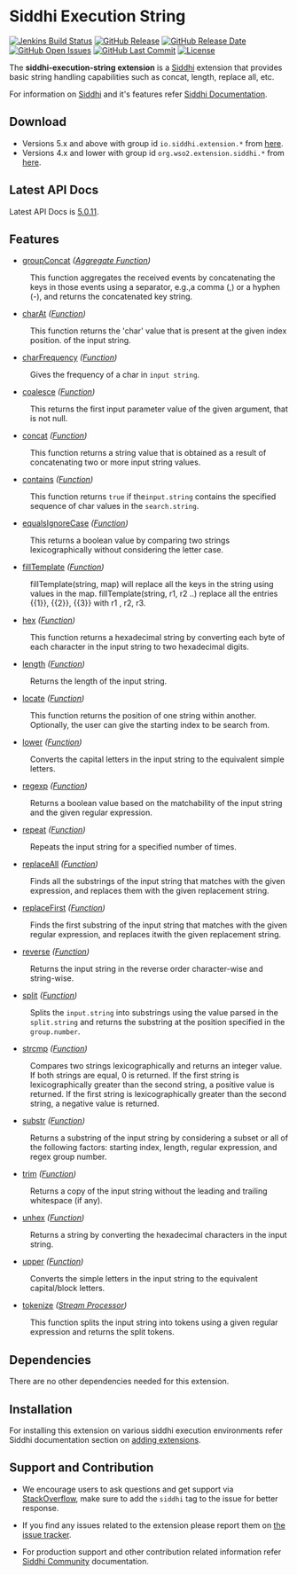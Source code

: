 Siddhi Execution String
======================================

  [![Jenkins Build Status](https://wso2.org/jenkins/job/siddhi/job/siddhi-execution-string/badge/icon)](https://wso2.org/jenkins/job/siddhi/job/siddhi-execution-string/)
  [![GitHub Release](https://img.shields.io/github/release/siddhi-io/siddhi-execution-string.svg)](https://github.com/siddhi-io/siddhi-execution-string/releases)
  [![GitHub Release Date](https://img.shields.io/github/release-date/siddhi-io/siddhi-execution-string.svg)](https://github.com/siddhi-io/siddhi-execution-string/releases)
  [![GitHub Open Issues](https://img.shields.io/github/issues-raw/siddhi-io/siddhi-execution-string.svg)](https://github.com/siddhi-io/siddhi-execution-string/issues)
  [![GitHub Last Commit](https://img.shields.io/github/last-commit/siddhi-io/siddhi-execution-string.svg)](https://github.com/siddhi-io/siddhi-execution-string/commits/master)
  [![License](https://img.shields.io/badge/License-Apache%202.0-blue.svg)](https://opensource.org/licenses/Apache-2.0)

The **siddhi-execution-string extension** is a <a target="_blank" href="https://siddhi.io/">Siddhi</a> extension that provides basic string handling capabilities such as concat, length, replace all, etc.

For information on <a target="_blank" href="https://siddhi.io/">Siddhi</a> and it's features refer <a target="_blank" href="https://siddhi.io/redirect/docs.html">Siddhi Documentation</a>. 

## Download

* Versions 5.x and above with group id `io.siddhi.extension.*` from <a target="_blank" href="https://mvnrepository.com/artifact/io.siddhi.extension.execution.string/siddhi-execution-string/">here</a>.
* Versions 4.x and lower with group id `org.wso2.extension.siddhi.*` from <a target="_blank" href="https://mvnrepository.com/artifact/org.wso2.extension.siddhi.execution.string/siddhi-execution-string">here</a>.

## Latest API Docs 

Latest API Docs is <a target="_blank" href="https://siddhi-io.github.io/siddhi-execution-string/api/5.0.11">5.0.11</a>.

## Features

* <a target="_blank" href="https://siddhi-io.github.io/siddhi-execution-string/api/5.0.11/#groupconcat-aggregate-function">groupConcat</a> *(<a target="_blank" href="http://siddhi.io/en/v5.1/docs/query-guide/#aggregate-function">Aggregate Function</a>)*<br> <div style="padding-left: 1em;"><p><p style="word-wrap: break-word;margin: 0;">This function aggregates the received events by concatenating the keys in those events using a separator, e.g.,a comma (,) or a hyphen (-), and returns the concatenated key string.</p></p></div>
* <a target="_blank" href="https://siddhi-io.github.io/siddhi-execution-string/api/5.0.11/#charat-function">charAt</a> *(<a target="_blank" href="http://siddhi.io/en/v5.1/docs/query-guide/#function">Function</a>)*<br> <div style="padding-left: 1em;"><p><p style="word-wrap: break-word;margin: 0;">This function returns the 'char' value that is present at the given index position. of the input string.</p></p></div>
* <a target="_blank" href="https://siddhi-io.github.io/siddhi-execution-string/api/5.0.11/#charfrequency-function">charFrequency</a> *(<a target="_blank" href="http://siddhi.io/en/v5.1/docs/query-guide/#function">Function</a>)*<br> <div style="padding-left: 1em;"><p><p style="word-wrap: break-word;margin: 0;">Gives the frequency of a char in <code>input string</code>.</p></p></div>
* <a target="_blank" href="https://siddhi-io.github.io/siddhi-execution-string/api/5.0.11/#coalesce-function">coalesce</a> *(<a target="_blank" href="http://siddhi.io/en/v5.1/docs/query-guide/#function">Function</a>)*<br> <div style="padding-left: 1em;"><p><p style="word-wrap: break-word;margin: 0;"> This returns the first input parameter value of the given argument, that is not null.</p></p></div>
* <a target="_blank" href="https://siddhi-io.github.io/siddhi-execution-string/api/5.0.11/#concat-function">concat</a> *(<a target="_blank" href="http://siddhi.io/en/v5.1/docs/query-guide/#function">Function</a>)*<br> <div style="padding-left: 1em;"><p><p style="word-wrap: break-word;margin: 0;">This function returns a string value that is obtained as a result of concatenating two or more input string values.</p></p></div>
* <a target="_blank" href="https://siddhi-io.github.io/siddhi-execution-string/api/5.0.11/#contains-function">contains</a> *(<a target="_blank" href="http://siddhi.io/en/v5.1/docs/query-guide/#function">Function</a>)*<br> <div style="padding-left: 1em;"><p><p style="word-wrap: break-word;margin: 0;">This function returns <code>true</code> if the<code>input.string</code> contains the specified sequence of char values in the <code>search.string</code>. </p></p></div>
* <a target="_blank" href="https://siddhi-io.github.io/siddhi-execution-string/api/5.0.11/#equalsignorecase-function">equalsIgnoreCase</a> *(<a target="_blank" href="http://siddhi.io/en/v5.1/docs/query-guide/#function">Function</a>)*<br> <div style="padding-left: 1em;"><p><p style="word-wrap: break-word;margin: 0;">This returns a boolean value by comparing two strings lexicographically without considering the letter case.</p></p></div>
* <a target="_blank" href="https://siddhi-io.github.io/siddhi-execution-string/api/5.0.11/#filltemplate-function">fillTemplate</a> *(<a target="_blank" href="http://siddhi.io/en/v5.1/docs/query-guide/#function">Function</a>)*<br> <div style="padding-left: 1em;"><p><p style="word-wrap: break-word;margin: 0;">fillTemplate(string, map) will replace all the keys in the string using values in the map. fillTemplate(string, r1, r2 ..) replace all the entries {{1}}, {{2}}, {{3}} with r1 , r2, r3.</p></p></div>
* <a target="_blank" href="https://siddhi-io.github.io/siddhi-execution-string/api/5.0.11/#hex-function">hex</a> *(<a target="_blank" href="http://siddhi.io/en/v5.1/docs/query-guide/#function">Function</a>)*<br> <div style="padding-left: 1em;"><p><p style="word-wrap: break-word;margin: 0;">This function returns a hexadecimal string by converting each byte of each character in the input string to two hexadecimal digits.</p></p></div>
* <a target="_blank" href="https://siddhi-io.github.io/siddhi-execution-string/api/5.0.11/#length-function">length</a> *(<a target="_blank" href="http://siddhi.io/en/v5.1/docs/query-guide/#function">Function</a>)*<br> <div style="padding-left: 1em;"><p><p style="word-wrap: break-word;margin: 0;">Returns the length of the input string.</p></p></div>
* <a target="_blank" href="https://siddhi-io.github.io/siddhi-execution-string/api/5.0.11/#locate-function">locate</a> *(<a target="_blank" href="http://siddhi.io/en/v5.1/docs/query-guide/#function">Function</a>)*<br> <div style="padding-left: 1em;"><p><p style="word-wrap: break-word;margin: 0;">This function returns the position of one string within another. Optionally, the user can give the starting index to be search from.</p></p></div>
* <a target="_blank" href="https://siddhi-io.github.io/siddhi-execution-string/api/5.0.11/#lower-function">lower</a> *(<a target="_blank" href="http://siddhi.io/en/v5.1/docs/query-guide/#function">Function</a>)*<br> <div style="padding-left: 1em;"><p><p style="word-wrap: break-word;margin: 0;">Converts the capital letters in the input string to the equivalent simple letters.</p></p></div>
* <a target="_blank" href="https://siddhi-io.github.io/siddhi-execution-string/api/5.0.11/#regexp-function">regexp</a> *(<a target="_blank" href="http://siddhi.io/en/v5.1/docs/query-guide/#function">Function</a>)*<br> <div style="padding-left: 1em;"><p><p style="word-wrap: break-word;margin: 0;">Returns a boolean value based on the matchability of the input string and the given regular expression.</p></p></div>
* <a target="_blank" href="https://siddhi-io.github.io/siddhi-execution-string/api/5.0.11/#repeat-function">repeat</a> *(<a target="_blank" href="http://siddhi.io/en/v5.1/docs/query-guide/#function">Function</a>)*<br> <div style="padding-left: 1em;"><p><p style="word-wrap: break-word;margin: 0;">Repeats the input string for a specified number of times.</p></p></div>
* <a target="_blank" href="https://siddhi-io.github.io/siddhi-execution-string/api/5.0.11/#replaceall-function">replaceAll</a> *(<a target="_blank" href="http://siddhi.io/en/v5.1/docs/query-guide/#function">Function</a>)*<br> <div style="padding-left: 1em;"><p><p style="word-wrap: break-word;margin: 0;">Finds all the substrings of the input string that matches with the given expression, and replaces them with the given replacement string.</p></p></div>
* <a target="_blank" href="https://siddhi-io.github.io/siddhi-execution-string/api/5.0.11/#replacefirst-function">replaceFirst</a> *(<a target="_blank" href="http://siddhi.io/en/v5.1/docs/query-guide/#function">Function</a>)*<br> <div style="padding-left: 1em;"><p><p style="word-wrap: break-word;margin: 0;">Finds the first substring of the input string that matches with the given regular expression, and replaces itwith the given replacement string.</p></p></div>
* <a target="_blank" href="https://siddhi-io.github.io/siddhi-execution-string/api/5.0.11/#reverse-function">reverse</a> *(<a target="_blank" href="http://siddhi.io/en/v5.1/docs/query-guide/#function">Function</a>)*<br> <div style="padding-left: 1em;"><p><p style="word-wrap: break-word;margin: 0;">Returns the input string in the reverse order character-wise and string-wise.</p></p></div>
* <a target="_blank" href="https://siddhi-io.github.io/siddhi-execution-string/api/5.0.11/#split-function">split</a> *(<a target="_blank" href="http://siddhi.io/en/v5.1/docs/query-guide/#function">Function</a>)*<br> <div style="padding-left: 1em;"><p><p style="word-wrap: break-word;margin: 0;">Splits the  <code>input.string</code> into substrings using the value parsed in the <code>split.string</code> and returns the substring at the position specified in the <code>group.number</code>.</p></p></div>
* <a target="_blank" href="https://siddhi-io.github.io/siddhi-execution-string/api/5.0.11/#strcmp-function">strcmp</a> *(<a target="_blank" href="http://siddhi.io/en/v5.1/docs/query-guide/#function">Function</a>)*<br> <div style="padding-left: 1em;"><p><p style="word-wrap: break-word;margin: 0;">Compares two strings lexicographically and returns an integer value. If both strings are equal, 0 is returned. If  the first string is lexicographically greater than the second string, a positive value is returned. If the first string is lexicographically greater than the second string, a negative value is returned.</p></p></div>
* <a target="_blank" href="https://siddhi-io.github.io/siddhi-execution-string/api/5.0.11/#substr-function">substr</a> *(<a target="_blank" href="http://siddhi.io/en/v5.1/docs/query-guide/#function">Function</a>)*<br> <div style="padding-left: 1em;"><p><p style="word-wrap: break-word;margin: 0;">Returns a substring of the input string by considering a subset or all of the following factors: starting index, length, regular expression, and regex group number.</p></p></div>
* <a target="_blank" href="https://siddhi-io.github.io/siddhi-execution-string/api/5.0.11/#trim-function">trim</a> *(<a target="_blank" href="http://siddhi.io/en/v5.1/docs/query-guide/#function">Function</a>)*<br> <div style="padding-left: 1em;"><p><p style="word-wrap: break-word;margin: 0;">Returns a copy of the input string without the leading and trailing whitespace (if any).</p></p></div>
* <a target="_blank" href="https://siddhi-io.github.io/siddhi-execution-string/api/5.0.11/#unhex-function">unhex</a> *(<a target="_blank" href="http://siddhi.io/en/v5.1/docs/query-guide/#function">Function</a>)*<br> <div style="padding-left: 1em;"><p><p style="word-wrap: break-word;margin: 0;">Returns a string by converting the hexadecimal characters in the input string.</p></p></div>
* <a target="_blank" href="https://siddhi-io.github.io/siddhi-execution-string/api/5.0.11/#upper-function">upper</a> *(<a target="_blank" href="http://siddhi.io/en/v5.1/docs/query-guide/#function">Function</a>)*<br> <div style="padding-left: 1em;"><p><p style="word-wrap: break-word;margin: 0;">Converts the simple letters in the input string to the equivalent capital/block letters.</p></p></div>
* <a target="_blank" href="https://siddhi-io.github.io/siddhi-execution-string/api/5.0.11/#tokenize-stream-processor">tokenize</a> *(<a target="_blank" href="http://siddhi.io/en/v5.1/docs/query-guide/#stream-processor">Stream Processor</a>)*<br> <div style="padding-left: 1em;"><p><p style="word-wrap: break-word;margin: 0;">This function splits the input string into tokens using a given regular expression and returns the split tokens.</p></p></div>

## Dependencies 

There are no other dependencies needed for this extension. 

## Installation

For installing this extension on various siddhi execution environments refer Siddhi documentation section on <a target="_blank" href="https://siddhi.io/redirect/add-extensions.html">adding extensions</a>.

## Support and Contribution

* We encourage users to ask questions and get support via <a target="_blank" href="https://stackoverflow.com/questions/tagged/siddhi">StackOverflow</a>, make sure to add the `siddhi` tag to the issue for better response.

* If you find any issues related to the extension please report them on <a target="_blank" href="https://github.com/siddhi-io/siddhi-execution-string/issues">the issue tracker</a>.

* For production support and other contribution related information refer <a target="_blank" href="https://siddhi.io/community/">Siddhi Community</a> documentation.
